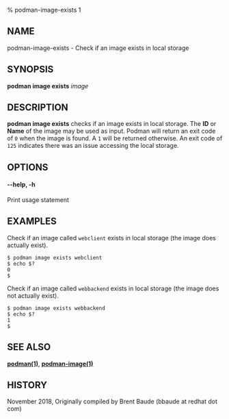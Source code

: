 % podman-image-exists 1

## NAME

podman-image-exists - Check if an image exists in local storage

## SYNOPSIS

**podman image exists** _image_

## DESCRIPTION

**podman image exists** checks if an image exists in local storage. The **ID** or **Name**
of the image may be used as input. Podman will return an exit code
of `0` when the image is found. A `1` will be returned otherwise. An exit code of `125` indicates there
was an issue accessing the local storage.

## OPTIONS

#### **--help**, **-h**

Print usage statement

## EXAMPLES

Check if an image called `webclient` exists in local storage (the image does actually exist).

```
$ podman image exists webclient
$ echo $?
0
$
```

Check if an image called `webbackend` exists in local storage (the image does not actually exist).

```
$ podman image exists webbackend
$ echo $?
1
$
```

## SEE ALSO

**[podman(1)](podman.md)**, **[podman-image(1)](podman-image/podman-image.md)**

## HISTORY

November 2018, Originally compiled by Brent Baude (bbaude at redhat dot com)
